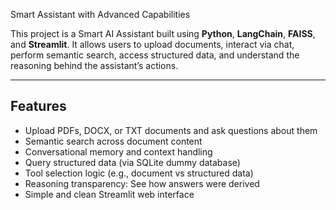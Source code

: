 Smart Assistant with Advanced Capabilities

This project is a Smart AI Assistant built using **Python**, **LangChain**, **FAISS**, and **Streamlit**. It allows users to upload documents, interact via chat, perform semantic search, access structured data, and understand the reasoning behind the assistant’s actions.

---

##  Features

- Upload PDFs, DOCX, or TXT documents and ask questions about them
- Semantic search across document content
- Conversational memory and context handling
- Query structured data (via SQLite dummy database)
- Tool selection logic (e.g., document vs structured data)
- Reasoning transparency: See how answers were derived
- Simple and clean Streamlit web interface
